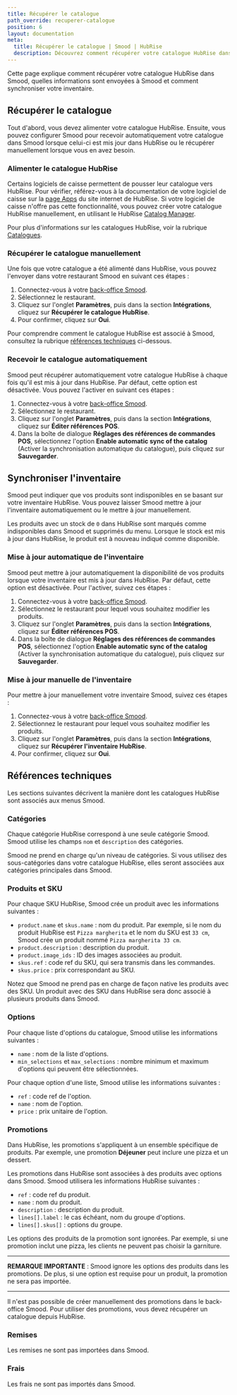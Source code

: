 ```yaml
---
title: Récupérer le catalogue
path_override: recuperer-catalogue
position: 6
layout: documentation
meta:
  title: Récupérer le catalogue | Smood | HubRise
  description: Découvrez comment récupérer votre catalogue HubRise dans Smood, comment les articles et les options sont encodés, et quelles fonctionnalités sont prises en charge.
---
```


Cette page explique comment récupérer votre catalogue HubRise dans Smood, quelles informations sont envoyées à Smood et comment synchroniser votre inventaire.

## Récupérer le catalogue

Tout d'abord, vous devez alimenter votre catalogue HubRise. Ensuite, vous pouvez configurer Smood pour recevoir automatiquement votre catalogue dans Smood lorsque celui-ci est mis jour dans HubRise ou le récupérer manuellement lorsque vous en avez besoin.

### Alimenter le catalogue HubRise

Certains logiciels de caisse permettent de pousser leur catalogue vers HubRise. Pour vérifier, référez-vous à la documentation de votre logiciel de caisse sur la [page Apps](https://www.hubrise.com/apps/) du site internet de HubRise. Si votre logiciel de caisse n'offre pas cette fonctionnalité, vous pouvez créer votre catalogue HubRise manuellement, en utilisant le HubRise [Catalog Manager](/apps/catalog-manager/).

Pour plus d'informations sur les catalogues HubRise, voir la rubrique [Catalogues](/docs/catalogues/).

### Récupérer le catalogue manuellement

Une fois que votre catalogue a été alimenté dans HubRise, vous pouvez l'envoyer dans votre restaurant Smood en suivant ces étapes :

1. Connectez-vous à votre [back-office Smood](https://manager.smood.ch/).
1. Sélectionnez le restaurant.
1. Cliquez sur l'onglet **Paramètres**, puis dans la section **Intégrations**, cliquez sur **Récupérer le catalogue HubRise**.
1. Pour confirmer, cliquez sur **Oui**.

Pour comprendre comment le catalogue HubRise est associé à Smood, consultez la rubrique [références techniques](#r-f-rences-techniques) ci-dessous.

### Recevoir le catalogue automatiquement

Smood peut récupérer automatiquement votre catalogue HubRise à chaque fois qu'il est mis à jour dans HubRise. Par défaut, cette option est désactivée. Vous pouvez l'activer en suivant ces étapes :

1. Connectez-vous à votre [back-office Smood](https://manager.smood.ch/).
1. Sélectionnez le restaurant.
1. Cliquez sur l'onglet **Paramètres**, puis dans la section **Intégrations**, cliquez sur **Éditer références POS**.
1. Dans la boîte de dialogue **Réglages des références de commandes POS**, sélectionnez l'option **Enable automatic sync of the catalog** (Activer la synchronisation automatique du catalogue), puis cliquez sur **Sauvegarder**.

## Synchroniser l'inventaire

Smood peut indiquer que vos produits sont indisponibles en se basant sur votre inventaire HubRise. Vous pouvez laisser Smood mettre à jour l'inventaire automatiquement ou le mettre à jour manuellement.

Les produits avec un stock de `0` dans HubRise sont marqués comme indisponibles dans Smood et supprimés du menu. Lorsque le stock est mis à jour dans HubRise, le produit est à nouveau indiqué comme disponible.

### Mise à jour automatique de l'inventaire

Smood peut mettre à jour automatiquement la disponibilité de vos produits lorsque votre inventaire est mis à jour dans HubRise. Par défaut, cette option est désactivée. Pour l'activer, suivez ces étapes :

1. Connectez-vous à votre [back-office Smood](https://manager.smood.ch/).
1. Sélectionnez le restaurant pour lequel vous souhaitez modifier les produits.
1. Cliquez sur l'onglet **Paramètres**, puis dans la section **Intégrations**, cliquez sur **Éditer références POS**.
1. Dans la boîte de dialogue **Réglages des références de commandes POS**, sélectionnez l'option **Enable automatic sync of the catalog** (Activer la synchronisation automatique du catalogue), puis cliquez sur **Sauvegarder**.

### Mise à jour manuelle de l'inventaire

Pour mettre à jour manuellement votre inventaire Smood, suivez ces étapes :

1. Connectez-vous à votre [back-office Smood](https://manager.smood.ch/).
1. Sélectionnez le restaurant pour lequel vous souhaitez modifier les produits.
1. Cliquez sur l'onglet **Paramètres**, puis dans la section **Intégrations**, cliquez sur **Récupérer l'inventaire HubRise**.
1. Pour confirmer, cliquez sur **Oui**.

## Références techniques

Les sections suivantes décrivent la manière dont les catalogues HubRise sont associés aux menus Smood.

### Catégories

Chaque catégorie HubRise correspond à une seule catégorie Smood. Smood utilise les champs `nom` et `description` des catégories.

Smood ne prend en charge qu'un niveau de catégories. Si vous utilisez des sous-catégories dans votre catalogue HubRise, elles seront associées aux catégories principales dans Smood.

### Produits et SKU

Pour chaque SKU HubRise, Smood crée un produit avec les informations suivantes :

- `product.name` et `skus.name` : nom du produit. Par exemple, si le nom du produit HubRise est `Pizza margherita` et le nom du SKU est `33 cm`, Smood crée un produit nommé `Pizza margherita 33 cm`.
- `product.description` : description du produit.
- `product.image_ids` : ID des images associées au produit.
- `skus.ref` : code ref du SKU, qui sera transmis dans les commandes.
- `skus.price` : prix correspondant au SKU.

Notez que Smood ne prend pas en charge de façon native les produits avec des SKU. Un produit avec des SKU dans HubRise sera donc associé à plusieurs produits dans Smood.

### Options

Pour chaque liste d'options du catalogue, Smood utilise les informations suivantes :

- `name` : nom de la liste d'options.
- `min_selections` et `max_selections` : nombre minimum et maximum d'options qui peuvent être sélectionnées.

Pour chaque option d'une liste, Smood utilise les informations suivantes :

- `ref` : code ref de l'option.
- `name` : nom de l'option.
- `price` : prix unitaire de l'option.

### Promotions

Dans HubRise, les promotions s'appliquent à un ensemble spécifique de produits. Par exemple, une promotion **Déjeuner** peut inclure une pizza et un dessert.

Les promotions dans HubRise sont associées à des produits avec options dans Smood. Smood utilisera les informations HubRise suivantes :

- `ref` : code ref du produit.
- `name` : nom du produit.
- `description` : description du produit.
- `lines[].label` : le cas échéant, nom du groupe d'options.
- `lines[].skus[]` : options du groupe.

Les options des produits de la promotion sont ignorées. Par exemple, si une promotion inclut une pizza, les clients ne peuvent pas choisir la garniture.

---

**REMARQUE IMPORTANTE** : Smood ignore les options des produits dans les promotions. De plus, si une option est requise pour un produit, la promotion ne sera pas importée.

---

Il n'est pas possible de créer manuellement des promotions dans le back-office Smood. Pour utiliser des promotions, vous devez récupérer un catalogue depuis HubRise.

### Remises

Les remises ne sont pas importées dans Smood.

### Frais

Les frais ne sont pas importés dans Smood.
